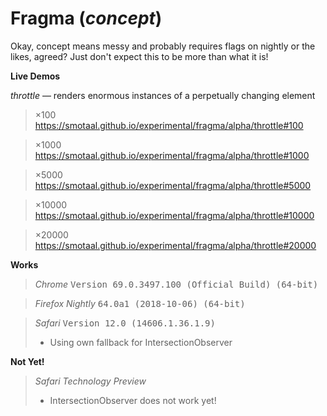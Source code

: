 # Fragma (*concept*)

Okay, concept means messy and probably requires flags on nightly or the likes, agreed? Just don't expect this to be more than what it is!

**Live Demos**

*throttle* — renders enormous instances of a perpetually changing element

> &times;100
> https://smotaal.github.io/experimental/fragma/alpha/throttle#100

> &times;1000
> https://smotaal.github.io/experimental/fragma/alpha/throttle#1000

> &times;5000
> https://smotaal.github.io/experimental/fragma/alpha/throttle#5000

> &times;10000
> https://smotaal.github.io/experimental/fragma/alpha/throttle#10000

> &times;20000
> https://smotaal.github.io/experimental/fragma/alpha/throttle#20000

**Works**

> *Chrome*
> <samp>Version 69.0.3497.100 (Official Build) (64-bit)</samp>

> *Firefox Nightly*
> <samp>64.0a1 (2018-10-06) (64-bit)</samp>

> *Safari*
> <samp>Version 12.0 (14606.1.36.1.9)</samp>
> - Using own fallback for IntersectionObserver

**Not Yet!**

> *Safari Technology Preview*
> - IntersectionObserver does not work yet!

